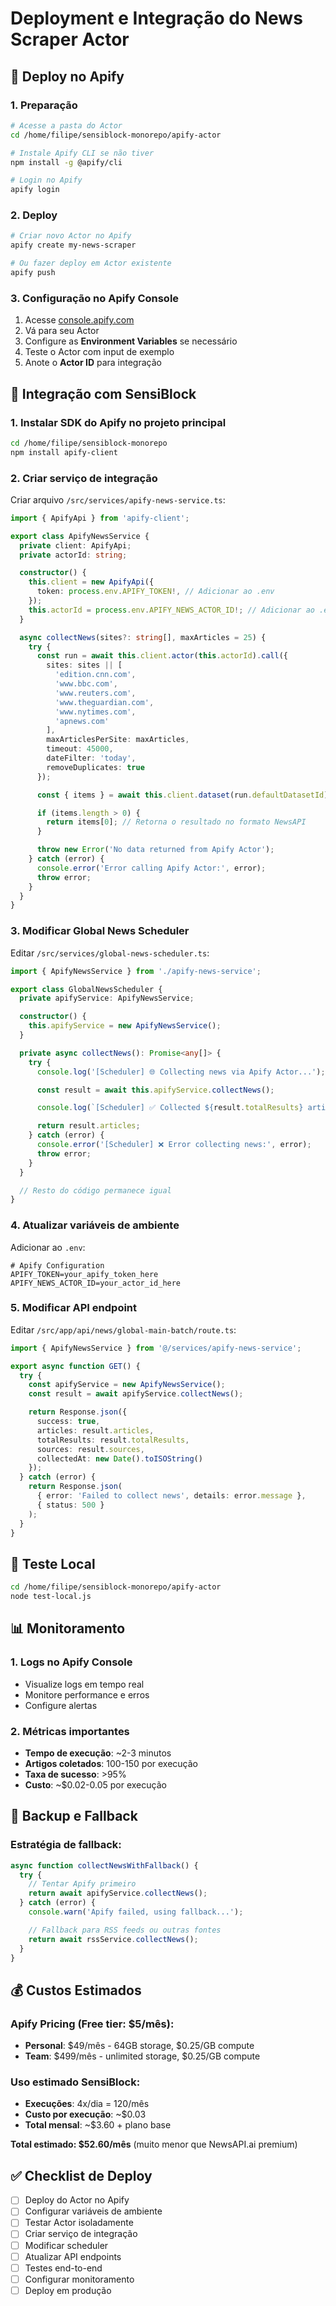 # Deployment e Integração do News Scraper Actor

## 🚀 Deploy no Apify

### 1. Preparação
```bash
# Acesse a pasta do Actor
cd /home/filipe/sensiblock-monorepo/apify-actor

# Instale Apify CLI se não tiver
npm install -g @apify/cli

# Login no Apify
apify login
```

### 2. Deploy
```bash
# Criar novo Actor no Apify
apify create my-news-scraper

# Ou fazer deploy em Actor existente
apify push
```

### 3. Configuração no Apify Console
1. Acesse [console.apify.com](https://console.apify.com)
2. Vá para seu Actor
3. Configure as **Environment Variables** se necessário
4. Teste o Actor com input de exemplo
5. Anote o **Actor ID** para integração

## 🔧 Integração com SensiBlock

### 1. Instalar SDK do Apify no projeto principal
```bash
cd /home/filipe/sensiblock-monorepo
npm install apify-client
```

### 2. Criar serviço de integração

Criar arquivo `/src/services/apify-news-service.ts`:

```typescript
import { ApifyApi } from 'apify-client';

export class ApifyNewsService {
  private client: ApifyApi;
  private actorId: string;

  constructor() {
    this.client = new ApifyApi({
      token: process.env.APIFY_TOKEN!, // Adicionar ao .env
    });
    this.actorId = process.env.APIFY_NEWS_ACTOR_ID!; // Adicionar ao .env
  }

  async collectNews(sites?: string[], maxArticles = 25) {
    try {
      const run = await this.client.actor(this.actorId).call({
        sites: sites || [
          'edition.cnn.com',
          'www.bbc.com',
          'www.reuters.com',
          'www.theguardian.com',
          'www.nytimes.com',
          'apnews.com'
        ],
        maxArticlesPerSite: maxArticles,
        timeout: 45000,
        dateFilter: 'today',
        removeDuplicates: true
      });

      const { items } = await this.client.dataset(run.defaultDatasetId).listItems();

      if (items.length > 0) {
        return items[0]; // Retorna o resultado no formato NewsAPI
      }

      throw new Error('No data returned from Apify Actor');
    } catch (error) {
      console.error('Error calling Apify Actor:', error);
      throw error;
    }
  }
}
```

### 3. Modificar Global News Scheduler

Editar `/src/services/global-news-scheduler.ts`:

```typescript
import { ApifyNewsService } from './apify-news-service';

export class GlobalNewsScheduler {
  private apifyService: ApifyNewsService;

  constructor() {
    this.apifyService = new ApifyNewsService();
  }

  private async collectNews(): Promise<any[]> {
    try {
      console.log('[Scheduler] 🌐 Collecting news via Apify Actor...');

      const result = await this.apifyService.collectNews();

      console.log(`[Scheduler] ✅ Collected ${result.totalResults} articles from ${result.sources.join(', ')}`);

      return result.articles;
    } catch (error) {
      console.error('[Scheduler] ❌ Error collecting news:', error);
      throw error;
    }
  }

  // Resto do código permanece igual
}
```

### 4. Atualizar variáveis de ambiente

Adicionar ao `.env`:
```env
# Apify Configuration
APIFY_TOKEN=your_apify_token_here
APIFY_NEWS_ACTOR_ID=your_actor_id_here
```

### 5. Modificar API endpoint

Editar `/src/app/api/news/global-main-batch/route.ts`:

```typescript
import { ApifyNewsService } from '@/services/apify-news-service';

export async function GET() {
  try {
    const apifyService = new ApifyNewsService();
    const result = await apifyService.collectNews();

    return Response.json({
      success: true,
      articles: result.articles,
      totalResults: result.totalResults,
      sources: result.sources,
      collectedAt: new Date().toISOString()
    });
  } catch (error) {
    return Response.json(
      { error: 'Failed to collect news', details: error.message },
      { status: 500 }
    );
  }
}
```

## 🧪 Teste Local

```bash
cd /home/filipe/sensiblock-monorepo/apify-actor
node test-local.js
```

## 📊 Monitoramento

### 1. Logs no Apify Console
- Visualize logs em tempo real
- Monitore performance e erros
- Configure alertas

### 2. Métricas importantes
- **Tempo de execução**: ~2-3 minutos
- **Artigos coletados**: 100-150 por execução
- **Taxa de sucesso**: >95%
- **Custo**: ~$0.02-0.05 por execução

## 🔄 Backup e Fallback

### Estratégia de fallback:
```typescript
async function collectNewsWithFallback() {
  try {
    // Tentar Apify primeiro
    return await apifyService.collectNews();
  } catch (error) {
    console.warn('Apify failed, using fallback...');

    // Fallback para RSS feeds ou outras fontes
    return await rssService.collectNews();
  }
}
```

## 💰 Custos Estimados

### Apify Pricing (Free tier: $5/mês):
- **Personal**: $49/mês - 64GB storage, $0.25/GB compute
- **Team**: $499/mês - unlimited storage, $0.25/GB compute

### Uso estimado SensiBlock:
- **Execuções**: 4x/dia = 120/mês
- **Custo por execução**: ~$0.03
- **Total mensal**: ~$3.60 + plano base

**Total estimado: $52.60/mês** (muito menor que NewsAPI.ai premium)

## ✅ Checklist de Deploy

- [ ] Deploy do Actor no Apify
- [ ] Configurar variáveis de ambiente
- [ ] Testar Actor isoladamente
- [ ] Criar serviço de integração
- [ ] Modificar scheduler
- [ ] Atualizar API endpoints
- [ ] Testes end-to-end
- [ ] Configurar monitoramento
- [ ] Deploy em produção